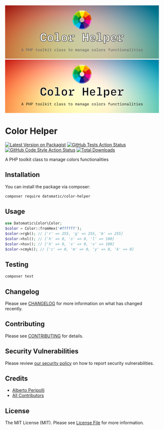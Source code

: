 ![Color Helper-Dark](branding/dark.png#gh-dark-mode-only)![Color Helper-Light](branding/light.png#gh-light-mode-only)
# Color Helper

[![Latest Version on Packagist](https://img.shields.io/packagist/v/datomatic/color-helper.svg?style=flat-square)](https://packagist.org/packages/datomatic/color-helper)
[![GitHub Tests Action Status](https://img.shields.io/github/workflow/status/datomatic/color-helper/run-tests?label=tests)](https://github.com/datomatic/color-helper/actions?query=workflow%3Arun-tests+branch%3Amain)
[![GitHub Code Style Action Status](https://img.shields.io/github/workflow/status/datomatic/color-helper/Fix%20PHP%20code%20style%20issues?label=code%20style)](https://github.com/datomatic/color-helper/actions?query=workflow%3A"Fix+PHP+code+style+issues"+branch%3Amain)
[![Total Downloads](https://img.shields.io/packagist/dt/datomatic/color-helper.svg?style=flat-square)](https://packagist.org/packages/datomatic/color-helper)

A PHP toolkit class to manage colors functionalities

## Installation

You can install the package via composer:

```bash
composer require datomatic/color-helper
```

## Usage

```php
use Datomatic\Color\Color;
$color = Color::fromHex('#ffffff');
$color->rgb(); // ['r' => 255, 'g' => 255, 'b' => 255] 
$color->hsl(); // ['h' => 0, 's' => 0, 'l' => 100] 
$color->hsv(); // ['h' => 0, 's' => 0, 'v' => 100] 
$color->cmyk(); // ['c' => 0, 'm' => 0, 'y' => 0, 'k' => 0] 
```

## Testing

```bash
composer test
```

## Changelog

Please see [CHANGELOG](CHANGELOG.md) for more information on what has changed recently.

## Contributing

Please see [CONTRIBUTING](https://github.com/datomatic/.github/blob/main/CONTRIBUTING.md) for details.

## Security Vulnerabilities

Please review [our security policy](../../security/policy) on how to report security vulnerabilities.

## Credits

- [Alberto Peripolli](https://github.com/datomatic)
- [All Contributors](../../contributors)

## License

The MIT License (MIT). Please see [License File](LICENSE.md) for more information.
